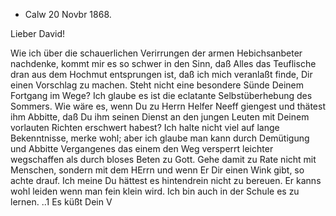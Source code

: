 + Calw 20 Novbr 1868.

Lieber David!

Wie ich über die schauerlichen Verirrungen der armen Hebichsanbeter nachdenke, kommt mir es so schwer in den Sinn, daß Alles das Teuflische dran aus dem Hochmut entsprungen ist, daß ich mich veranlaßt finde, Dir einen Vorschlag zu machen. Steht nicht eine besondere Sünde Deinem Fortgang im Wege? Ich glaube es ist die eclatante Selbstüberhebung des Sommers. Wie wäre es, wenn Du zu Herrn Helfer Neeff giengest und thätest ihm Abbitte, daß Du ihm seinen Dienst an den jungen Leuten mit Deinem vorlauten Richten erschwert habest? Ich halte nicht viel auf lange Bekenntnisse, merke wohl; aber ich glaube man kann durch Demütigung und Abbitte Vergangenes das einem den Weg versperrt leichter wegschaffen als durch bloses Beten zu Gott. Gehe damit zu Rate nicht mit Menschen, sondern mit dem HErrn und wenn Er Dir einen Wink gibt, so achte drauf. Ich meine Du hättest es hintendrein nicht zu bereuen. Er kanns wohl leiden wenn man fein klein wird. Ich bin auch in der Schule es zu lernen. ..1
 Es küßt Dein V
